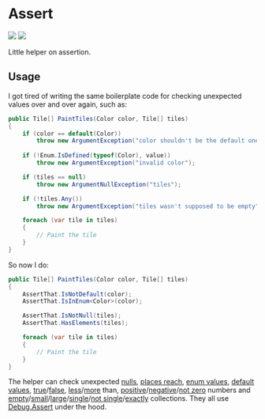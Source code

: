 # Assert

[![][build-img]][build]
[![][nuget-img]][nuget]

Little helper on assertion.

## Usage

I got tired of writing the same boilerplate code for checking unexpected values over and over again, such as:

```cs
public Tile[] PaintTiles(Color color, Tile[] tiles)
{
    if (color == default(Color))
        throw new ArgumentException("color shouldn't be the default one");
    
    if (!Enum.IsDefined(typeof(Color), value))
        throw new ArgumentException("invalid color");

    if (tiles == null)
        throw new ArgumentNullException("tiles");

    if (!tiles.Any())
        throw new ArgumentException("tiles wasn't supposed to be empty");

    foreach (var tile in tiles)
    {
        // Paint the tile
    }
}
```

So now I do:

```cs
public Tile[] PaintTiles(Color color, Tile[] tiles)
{
    AssertThat.IsNotDefault(color);
    AssertThat.IsInEnum<Color>(color);

    AssertThat.IsNotNull(tiles);
    AssertThat.HasElements(tiles);

    foreach (var tile in tiles)
    {
        // Paint the tile
    }
}
```

The helper can check unexpected [nulls], [places reach], [enum values], [default values], [true]/[false],
[less]/[more] than, [positive]/[negative]/[not zero] numbers and
[empty]/[small]/[large]/[single]/[not single]/[exactly] collections.
They all use [Debug.Assert] under the hood.

[build]:          https://ci.appveyor.com/project/TallesL/Assert
[build-img]:      https://ci.appveyor.com/api/projects/status/github/tallesl/Assert
[nuget]:          http://badge.fury.io/nu/Assert
[nuget-img]:      https://badge.fury.io/nu/Assert.png
[nulls]:          Library/Public%20Methods/IsNotNull.cs
[places reach]:   Library/Public%20Methods/DoesNotReachHere.cs
[enum values]:    Library/Public%20Methods/IsInEnum.cs
[default values]: Library/Public%20Methods/IsNotDefault.cs
[true]:           Library/Public%20Methods/IsTrue.cs
[false]:          Library/Public%20Methods/IsFalse.
[less]:           Library/Public%20Methods/IsLess.cs
[more]:           Library/Public%20Methods/IsMore.cs
[positive]:       Library/Public%20Methods/IsPositive.cs
[negative]:       Library/Public%20Methods/IsNegative.cs
[not zero]:       Library/Public%20Methods/IsNotZero.cs
[empty]:          Library/Public%20Methods/HasElements.cs
[small]:          Library/Public%20Methods/HasLess.cs
[large]:          Library/Public%20Methods/HasMore.cs
[single]:         Library/Public%20Methods/IsSingle.cs
[not single]:     Library/Public%20Methods/IsNotSingle.cs
[exactly]:        Library/Public%20Methods/HasExactly.cs
[Debug.Assert]:   https://msdn.microsoft.com/library/System.Diagnostics.Debug.Assert